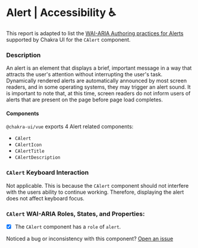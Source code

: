 # Alert | Accessibility ♿️

This report is adapted to list the [WAI-ARIA Authoring practices for Alerts](https://www.w3.org/WAI/ARIA/apg/patterns/alert/) supported by Chakra UI for the `CAlert` component.

### Description

An alert is an element that displays a brief, important message in a way that attracts the user's attention without interrupting the user's task. Dynamically rendered alerts are automatically announced by most screen readers, and in some operating systems, they may trigger an alert sound. It is important to note that, at this time, screen readers do not inform users of alerts that are present on the page before page load completes.

#### Components

`@chakra-ui/vue` exports 4 Alert related components:

- `CAlert`
- `CAlertIcon`
- `CAlertTitle`
- `CAlertDescription`

### `CAlert` Keyboard Interaction

Not applicable. This is because the `CAlert` component should not interfere with the users ability
to continue working. Therefore, displaying the alert does not affect keyboard focus.

### `CAlert` WAI-ARIA Roles, States, and Properties:

- [x] The `CAlert` component has a `role` of `alert`.

Noticed a bug or inconsistency with this component? [Open an issue](https://github.com/chakra-ui/chakra-ui-vue/issues/new/choose)
